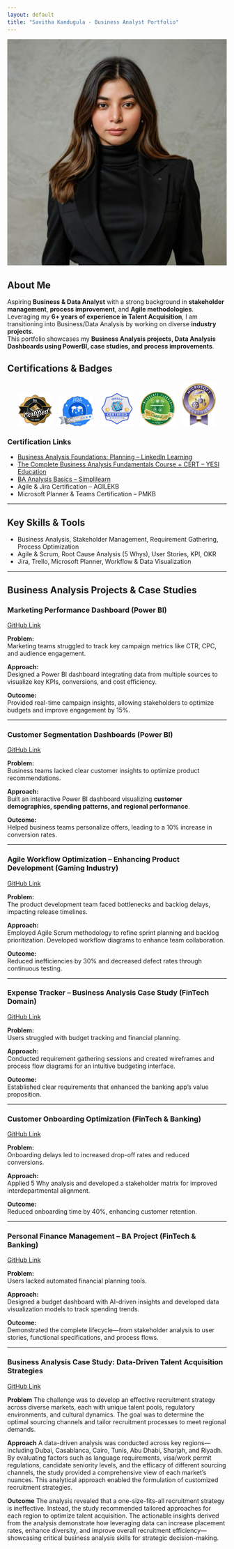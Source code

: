```yaml
---
layout: default
title: "Savitha Kandugula - Business Analyst Portfolio"
---
```



<!-- Profile Picture Section -->
<div class="section text-center"><img src="/assets/image.jpg" alt="Profile Picture" class="profile-pic"></div>

## About Me

Aspiring **Business & Data Analyst** with a strong background in **stakeholder management**, **process improvement**, and **Agile methodologies**.  
Leveraging my **6+ years of experience in Talent Acquisition**, I am transitioning into Business/Data Analysis by working on diverse **industry projects**.  
This portfolio showcases my **Business Analysis projects, Data Analysis Dashboards using PowerBI, case studies, and process improvements**.

## Certifications & Badges

<div style="text-align: center; margin: 20px 0;">
  <img src="/assets/BA Certified Badge.jpg" alt="BA Certified Badge" style="margin: 0 5px; width: 80px;">
  <img src="/assets/Jira Badge.jpg" alt="Jira Badge" style="margin: 0 5px; width: 80px;">
  <img src="/assets/Trello Digital Badge.png" alt="Trello Digital Badge" style="margin: 0 5px; width: 80px;">
  <img src="/assets/Microsoft Planner Badge.jpg" alt="Microsoft Planner Badge" style="margin: 0 5px; width: 80px;">
  <img src="/assets/Microsoft Teams Badge.jpg" alt="Microsoft Teams Badge" style="margin: 0 5px; width: 80px;">
</div>

### Certification Links

- [Business Analysis Foundations: Planning – LinkedIn Learning](https://www.linkedin.com/learning)
- [The Complete Business Analysis Fundamentals Course + CERT – YESI Education](https://www.udemy.com/certificate/UC-dc7a9fdf-aa7c-4a3b-9761-10dbbb753809/)
- [BA Analysis Basics – Simplilearn](https://www.simplilearn.com)
- Agile & Jira Certification – AGILEKB
- Microsoft Planner & Teams Certification – PMKB

---

## Key Skills & Tools

- Business Analysis, Stakeholder Management, Requirement Gathering, Process Optimization
- Agile & Scrum, Root Cause Analysis (5 Whys), User Stories, KPI, OKR
- Jira, Trello, Microsoft Planner, Workflow & Data Visualization

---

## Business Analysis Projects & Case Studies

### Marketing Performance Dashboard (Power BI)  
[<i class="fab fa-github fa-lg"></i> GitHub Link](https://github.com/savithakandugula/PowerBI-Marketing-Dashboard)  

**Problem:**  
Marketing teams struggled to track key campaign metrics like CTR, CPC, and audience engagement.  

**Approach:**  
Designed a Power BI dashboard integrating data from multiple sources to visualize key KPIs, conversions, and cost efficiency.  

**Outcome:**  
Provided real-time campaign insights, allowing stakeholders to optimize budgets and improve engagement by 15%.  

---

### Customer Segmentation Dashboards (Power BI)  
[<i class="fab fa-github fa-lg"></i> GitHub Link](https://github.com/savithakandugula/Customer-Segmentation-Dashboard)  

**Problem:**  
Business teams lacked clear customer insights to optimize product recommendations.  

**Approach:**  
Built an interactive Power BI dashboard visualizing **customer demographics, spending patterns, and regional performance**.  

**Outcome:**  
Helped business teams personalize offers, leading to a 10% increase in conversion rates.  

---

### Agile Workflow Optimization – Enhancing Product Development (Gaming Industry)

[<i class="fab fa-github fa-lg"></i> GitHub Link](https://github.com/savithakandugula/Agile-Workflow-Optimization-Enhancing-Product-Development-Efficiency)

**Problem:**  
The product development team faced bottlenecks and backlog delays, impacting release timelines.

**Approach:**  
Employed Agile Scrum methodology to refine sprint planning and backlog prioritization. Developed workflow diagrams to enhance team collaboration.

**Outcome:**  
Reduced inefficiencies by 30% and decreased defect rates through continuous testing.

---

### Expense Tracker – Business Analysis Case Study (FinTech Domain)

[<i class="fab fa-github fa-lg"></i> GitHub Link](https://github.com/savithakandugula/Expense-Tracker-BA-Case-Study)

**Problem:**  
Users struggled with budget tracking and financial planning.

**Approach:**  
Conducted requirement gathering sessions and created wireframes and process flow diagrams for an intuitive budgeting interface.

**Outcome:**  
Established clear requirements that enhanced the banking app’s value proposition.

---

### Customer Onboarding Optimization (FinTech & Banking)

[<i class="fab fa-github fa-lg"></i> GitHub Link](https://github.com/savithakandugula/Customer_Onboarding_Optimization)

**Problem:**  
Onboarding delays led to increased drop-off rates and reduced conversions.

**Approach:**  
Applied 5 Why analysis and developed a stakeholder matrix for improved interdepartmental alignment.

**Outcome:**  
Reduced onboarding time by 40%, enhancing customer retention.

---

### Personal Finance Management – BA Project (FinTech & Banking)

[<i class="fab fa-github fa-lg"></i> GitHub Link](https://github.com/savithakandugula/personal-finance-management-ba-project)

**Problem:**  
Users lacked automated financial planning tools.

**Approach:**  
Designed a budget dashboard with AI-driven insights and developed data visualization models to track spending trends.

**Outcome:**  
Demonstrated the complete lifecycle—from stakeholder analysis to user stories, functional specifications, and process flows.

---

### Business Analysis Case Study: Data-Driven Talent Acquisition Strategies

[<i class="fab fa-github fa-lg"></i> GitHub Link](https://github.com/savithakandugula/ba-case-study-data-driven-talent-acquisition-strategies)

**Problem**
The challenge was to develop an effective recruitment strategy across diverse markets, each with unique talent pools, regulatory environments, and cultural dynamics. The goal was to determine the optimal sourcing channels and tailor recruitment processes to meet regional demands.

**Approach**
A data-driven analysis was conducted across key regions—including Dubai, Casablanca, Cairo, Tunis, Abu Dhabi, Sharjah, and Riyadh. By evaluating factors such as language requirements, visa/work permit regulations, candidate seniority levels, and the efficacy of different sourcing channels, the study provided a comprehensive view of each market’s nuances. This analytical approach enabled the formulation of customized recruitment strategies.

**Outcome**
The analysis revealed that a one-size-fits-all recruitment strategy is ineffective. Instead, the study recommended tailored approaches for each region to optimize talent acquisition. The actionable insights derived from the analysis demonstrate how leveraging data can increase placement rates, enhance diversity, and improve overall recruitment efficiency—showcasing critical business analysis skills for strategic decision-making.
